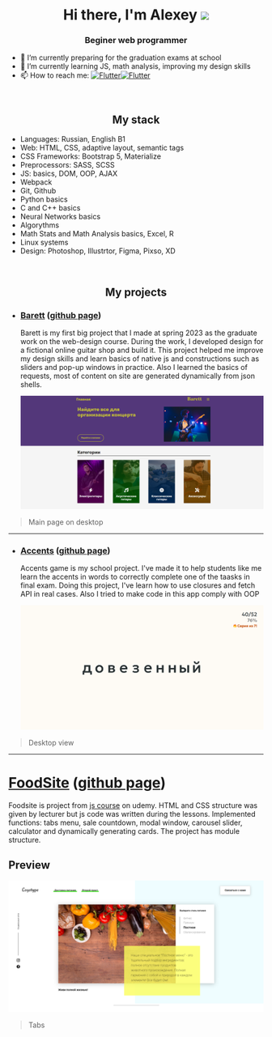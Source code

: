 <h1 align="center">Hi there, I'm Alexey 
<img src="https://github.com/blackcater/blackcater/raw/main/images/Hi.gif" height="30"/></h1>
<h3 align="center">Beginer web programmer</h3>

- 🔭 I’m currently preparing for the graduation exams at school
- 🌱 I’m currently learning JS, math analysis, improving my design skills
- 📫 How to reach me: [![Flutter](https://img.shields.io/badge/Telergam-@Gjils-1E90FF?style=flat&logo=telegram)](https://t.me/gjils)[![Flutter](https://img.shields.io/badge/Spotify-gicha_enjoyer-3CB371?style=flat&logo=spotify)](https://open.spotify.com/user/w62wi5pkbmtrgakqaxuy4wj80?si=fed0f11ec49d4b8c)
</br>
<h2 align="center">My stack</h2>

* Languages: Russian, English B1
* Web: HTML, CSS, adaptive layout, semantic tags
* CSS Frameworks: Bootstrap 5, Materialize 
* Preprocessors: SASS, SCSS
* JS: basics, DOM, OOP, AJAX
* Webpack
* Git, Github
* Python basics
* C and C++ basics
* Neural Networks basics
* Algorythms
* Math Stats and Math Analysis basics, Excel, R
* Linux systems
* Design: Photoshop, Illustrtor, Figma, Pixso, XD
</br>
<h2 align="center">My projects</h2>
</hr>

* ### [Barett](http://barett.wd.bytic.ru) ([github page](https://github.com/Gjils/Barett))
  Barett is my first big project that I made at spring 2023 as the graduate work on the web-design course. During the work, I developed design for a fictional online guitar shop and build it. This project helped me improve my design skills and learn basics of native js and constructions such as sliders and pop-up windows in practice. Also I learned the basics of requests, most of content on site are generated dynamically from json shells.
  
  ![main page](https://github.com/Gjils/Barett/blob/main/preview/main-desktop.png)
> Main page on desktop
***
* ### [Accents](https://gjils.github.io/accentsgame/) ([github page](https://github.com/Gjils/accentsgame))
  Accents game is my school project. I've made it to help students like me learn the accents in words to correctly complete one of the taasks in final exam. Doing this project, I've learn how to use closures and fetch API in real cases. Also I tried to make code in this app comply with OOP
  
  ![main page](https://github.com/Gjils/accentsgame/blob/main/preview/desktop.png)
> Desktop view
***
# [FoodSite](https://gjils.github.io/FoodSite/) ([github page](https://github.com/Gjils/FoodSite))
Foodsite is project from [js course](https://www.udemy.com/course/javascript_full/) on udemy. HTML and CSS structure was given by lecturer but js code was written during the lessons. Implemented functions: tabs menu, sale countdown, modal window, carousel slider, calculator and dynamically generating cards. The project has module structure.
## Preview
![tabs](https://github.com/Gjils/foodsite/blob/main/preview/tabs.png)
> Tabs

</hr>
</br>
